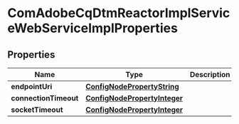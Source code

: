 

# ComAdobeCqDtmReactorImplServiceWebServiceImplProperties

## Properties

Name | Type | Description | Notes
------------ | ------------- | ------------- | -------------
**endpointUri** | [**ConfigNodePropertyString**](ConfigNodePropertyString.md) |  |  [optional]
**connectionTimeout** | [**ConfigNodePropertyInteger**](ConfigNodePropertyInteger.md) |  |  [optional]
**socketTimeout** | [**ConfigNodePropertyInteger**](ConfigNodePropertyInteger.md) |  |  [optional]



